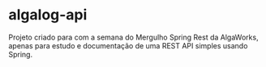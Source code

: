 # algalog-api

Projeto criado para com a semana do Mergulho Spring Rest da AlgaWorks, apenas para estudo e documentação de uma REST API simples usando Spring.
